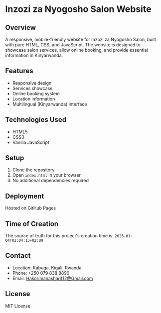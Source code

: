 # Inzozi za Nyogosho Salon Website

## Overview
A responsive, mobile-friendly website for Inzozi za Nyogosho Salon, built with pure HTML, CSS, and JavaScript. The website is designed to showcase salon services, allow online booking, and provide essential information in Kinyarwanda.

## Features
- Responsive design
- Services showcase
- Online booking system
- Location information
- Multilingual (Kinyarwanda) interface

## Technologies Used
- HTML5
- CSS3
- Vanilla JavaScript

## Setup
1. Clone the repository
2. Open `index.html` in your browser
3. No additional dependencies required

## Deployment
Hosted on GitHub Pages

## Time of Creation
The source of truth for this project's creation time is: `2025-01-04T02:04:15+02:00`

## Contact
- Location: Kabuga, Kigali, Rwanda
- Phone: +250 079 838 8890
- Email: Hakorimanasharif12@Gmail.com

## License
MIT License
